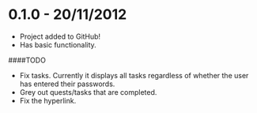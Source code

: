 # 0.1.0 - 20/11/2012
* Project added to GitHub!
* Has basic functionality.

####TODO

* Fix tasks. Currently it displays all tasks regardless of whether the user has entered their passwords.
* Grey out quests/tasks that are completed.
* Fix the hyperlink.